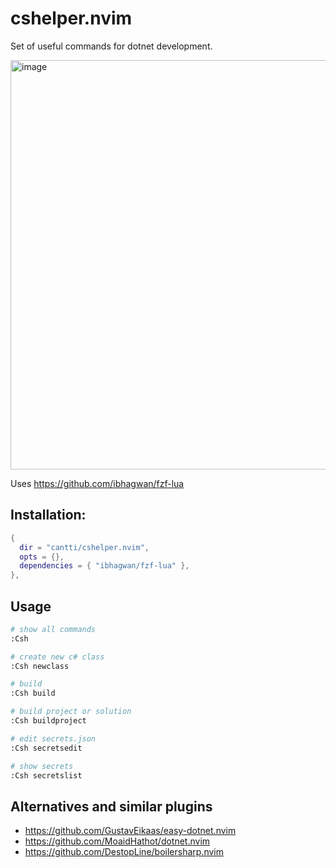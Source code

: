 # cshelper.nvim

Set of useful commands for dotnet development.

<img width="655" alt="image" src="https://github.com/user-attachments/assets/16478ee0-cee0-490f-8268-37254a75192e" />

Uses https://github.com/ibhagwan/fzf-lua

## Installation:

```lua
{
  dir = "cantti/cshelper.nvim",
  opts = {},
  dependencies = { "ibhagwan/fzf-lua" },
},

```

## Usage


```sh
# show all commands
:Csh

# create new c# class
:Csh newclass

# build 
:Csh build

# build project or solution
:Csh buildproject

# edit secrets.json
:Csh secretsedit

# show secrets
:Csh secretslist
```

## Alternatives and similar plugins

- https://github.com/GustavEikaas/easy-dotnet.nvim
- https://github.com/MoaidHathot/dotnet.nvim
- https://github.com/DestopLine/boilersharp.nvim
